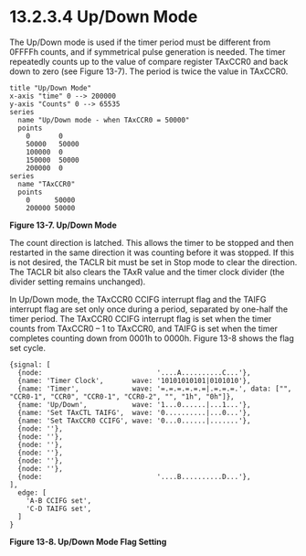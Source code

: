 # 13.2.3.4 Up/Down Mode

The Up/Down mode is used if the timer period must be different from 0FFFFh counts, and if symmetrical pulse
generation is needed. The timer repeatedly counts up to the value of compare register TAxCCR0 and back down to
zero (see Figure 13-7). The period is twice the value in TAxCCR0.


<a id="figure-13-7"></a>

```text
title "Up/Down Mode"
x-axis "time" 0 --> 200000
y-axis "Counts" 0 --> 65535
series
  name "Up/Down mode - when TAxCCR0 = 50000"
  points
    0       0
    50000   50000
    100000  0
    150000  50000
    200000  0
series
  name "TAxCCR0"
  points
    0      50000
    200000 50000
```

**Figure 13-7. Up/Down Mode**

The count direction is latched. This allows the timer to be stopped and then restarted in the same direction it was
counting before it was stopped. If this is not desired, the TACLR bit must be set in Stop mode to clear the direction.
The TACLR bit also clears the TAxR value and the timer clock divider (the divider setting remains unchanged).

In Up/Down mode, the TAxCCR0 CCIFG interrupt flag and the TAIFG interrupt flag are set only once during a period,
separated by one-half the timer period. The TAxCCR0 CCIFG interrupt flag is set when the timer counts from TAxCCR0 – 1
to TAxCCR0, and TAIFG is set when the timer completes counting down from 0001h to 0000h. Figure 13-8 shows the flag
set cycle.

<a id="figure-13-8"></a>

```text
{signal: [
  {node:                            '....A..........C...'},
  {name: 'Timer Clock',       wave: '10101010101|0101010'},
  {name: 'Timer',             wave: '=.=.=.=.=.=|.=.=.=.', data: ["", "CCR0-1", "CCR0", "CCR0-1", "CCR0-2", "", "1h", "0h"]},
  {name: 'Up/Down',           wave: '1...0......|...1...'},
  {name: 'Set TAxCTL TAIFG',  wave: '0..........|...0...'},
  {name: 'Set TAxCCR0 CCIFG', wave: '0...0......|.......'},
  {node: ''},
  {node: ''},
  {node: ''},
  {node: ''},
  {node: ''},
  {node: ''},
  {node:                            '....B..........D...'},
],
  edge: [
    'A-B CCIFG set',
    'C-D TAIFG set',
  ]
}
```

**Figure 13-8. Up/Down Mode Flag Setting**
